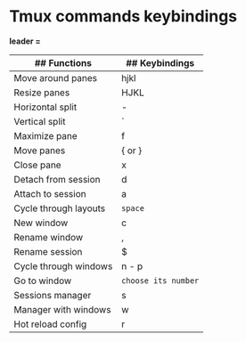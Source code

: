 # Tmux commands keybindings

**leader = <C-Space>**

|## Functions             | ## Keybindings
|-------------------------|--------------------
|Move around panes        | hjkl
|Resize panes             | HJKL
|Horizontal split         | -
|Vertical split           | `|`
|Maximize pane            | f
|Move panes               | { or }
|Close pane               | x
|Detach from session      | d
|Attach to session        | a
|Cycle through layouts    | `space`
|New window               | c
|Rename window            | ,
|Rename session           | $
|Cycle through windows    | n - p
|Go to window             | `choose its number`
|Sessions manager         | s
|Manager with windows     | w
|Hot reload config        | r
